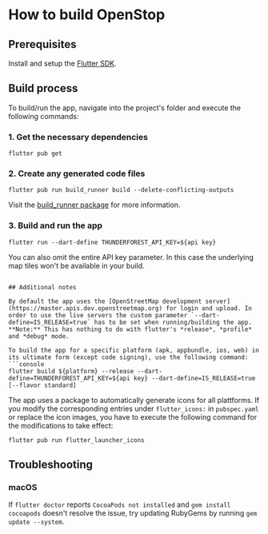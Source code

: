 # How to build OpenStop

## Prerequisites

Install and setup the [Flutter SDK](https://docs.flutter.dev/get-started/install).

## Build process

To build/run the app, navigate into the project's folder and execute the following commands:

### 1. Get the necessary dependencies
```console
flutter pub get
```
### 2. Create any generated code files
```console
flutter pub run build_runner build --delete-conflicting-outputs
```
Visit the [build_runner package](https://pub.dev/packages/build_runner#built-in-commands) for more information.
### 3. Build and run the app
```console
flutter run --dart-define THUNDERFOREST_API_KEY=${api key}
```
You can also omit the entire API key parameter. In this case the underlying map tiles won't be available in your build.

```

## Additional notes

By default the app uses the [OpenStreetMap development server](https://master.apis.dev.openstreetmap.org) for login and upload. In order to use the live servers the custom parameter `--dart-define=IS_RELEASE=true` has to be set when running/building the app.
**Note:** This has nothing to do with flutter's *release*, *profile* and *debug* mode.

To build the app for a specific platform (apk, appbundle, ios, web) in its ultimate form (except code signing), use the following command:
```console
flutter build ${platform} --release --dart-define=THUNDERFOREST_API_KEY=${api key} --dart-define=IS_RELEASE=true [--flavor standard]
```

The app uses a package to automatically generate icons for all plattforms. If you modify the corresponding entries under `flutter_icons:` in `pubspec.yaml` or replace the icon images, you have to execute the following command for the modifications to take effect:
```console
flutter pub run flutter_launcher_icons
```

## Troubleshooting

### macOS
If `flutter doctor` reports `CocoaPods not installed` and `gem install cocoapods` doesn't resolve the issue, try updating RubyGems by running `gem update --system`.
